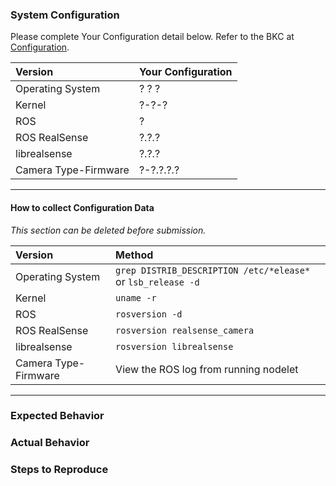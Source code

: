 ### System Configuration
Please complete Your Configuration detail below. Refer to the BKC at [Configuration](../realsense_camera/README.md#configuration).

| Version               | Your Configuration   |
|:--------------------- |:---------------------|
| Operating System      | ? ? ?                |
| Kernel                | ?-?-?                |
| ROS                   | ?                    |
| ROS RealSense         | ?.?.?                |
| librealsense          | ?.?.?                |
| Camera Type-Firmware  | ?-?.?.?.?            |

---
#### How to collect Configuration Data
*This section can be deleted before submission.*

| Version               | Method |
|:--------------------- |:------------ |
| Operating System      | `grep DISTRIB_DESCRIPTION /etc/*elease*` or `lsb_release -d` |
| Kernel                | `uname -r` |
| ROS                   | `rosversion -d` |
| ROS RealSense         | `rosversion realsense_camera` |
| librealsense          | `rosversion librealsense` |
| Camera Type-Firmware  | View the ROS log from running nodelet |

---


### Expected Behavior


### Actual Behavior


### Steps to Reproduce


